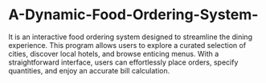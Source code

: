 # A-Dynamic-Food-Ordering-System-
It is an interactive food ordering system designed to streamline the dining experience. This program allows users to explore a curated selection of cities, discover local hotels, and browse enticing menus. With a straightforward interface, users can effortlessly place orders, specify quantities, and enjoy an accurate bill calculation.
